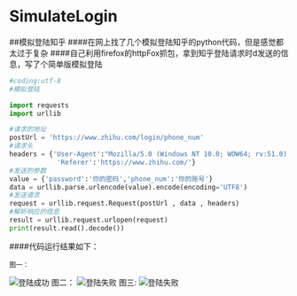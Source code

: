 # SimulateLogin
##模拟登陆知乎
####在网上找了几个模拟登陆知乎的python代码，但是感觉都太过于复杂
####自己利用firefox的httpFox抓包，拿到知乎登陆请求时d发送的信息，写了个简单版模拟登陆
```python
#coding:utf-8
#模拟登陆

import requests
import urllib

#请求的地址
postUrl = 'https://www.zhihu.com/login/phone_num'
#请求头
headers = {'User-Agent':"Mozilla/5.0 (Windows NT 10.0; WOW64; rv:51.0) Gecko/20100101 Firefox/51.0",
			'Referer':'https://www.zhihu.com/'}
#发送的参数
value = {'password':'你的密码','phone_num':'你的账号'}
data = urllib.parse.urlencode(value).encode(encoding='UTF8')
#发送请求
request = urllib.request.Request(postUrl , data , headers)
#解析响应的信息
result = urllib.request.urlopen(request)
print(result.read().decode())
```
####代码运行结果如下：

	图一：
![登陆成功](https://git.oschina.net/niithub/images/raw/master/1.png?dir=0&filepath=1.png&oid=6a46cefcab24f1447e751861edd7c2c2962f8b7c&sha=6a69be413afeaccf1ee59d0748b399d763d6da84 "登陆成功")
	图二：
![登陆失败](https://git.oschina.net/niithub/images/raw/master/error1.png?dir=0&filepath=error1.png&oid=dd55e4e0dd7341278bee5605575cd8969b45cee0&sha=6a69be413afeaccf1ee59d0748b399d763d6da84 "没有输入密码这一项")
	图三:
![登陆失败](https://git.oschina.net/niithub/images/raw/master/error2.png?dir=0&filepath=error2.png&oid=fba856669060e4803a3893d000dfdd2d9a209773&sha=6a69be413afeaccf1ee59d0748b399d763d6da84 "密码输入错误")

